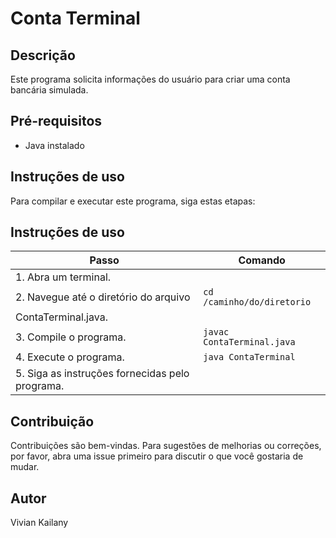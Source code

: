 # Conta Terminal

## Descrição
Este programa solicita informações do usuário para criar uma conta bancária simulada.

## Pré-requisitos
- Java instalado

## Instruções de uso
Para compilar e executar este programa, siga estas etapas:

## Instruções de uso

| Passo                                            | Comando                                      |
|--------------------------------------------------|----------------------------------------------|
| 1. Abra um terminal.                             |                                              |
| 2. Navegue até o diretório do arquivo           | `cd /caminho/do/diretorio`                   |
|    ContaTerminal.java.                           |                                              |
| 3. Compile o programa.                           | `javac ContaTerminal.java`                   |
| 4. Execute o programa.                           | `java ContaTerminal`                         |
| 5. Siga as instruções fornecidas pelo programa. |                                              |


## Contribuição
Contribuições são bem-vindas. Para sugestões de melhorias ou correções, por favor, abra uma issue primeiro para discutir o que você gostaria de mudar.

## Autor
Vivian Kailany